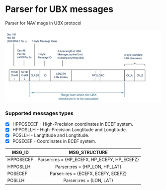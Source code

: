 # Parser for UBX messages
Parser for NAV msgs in UBX protocol

![UBX message structure](img/ubx_msg.jpg)

### Supported messages types

- [x] HPPOSECEF - High-Precision coordinates in ECEF system.
- [x] HPPOSLLH - High-Precision Langtitude and Longtitude.
- [x] POSLLH - Langtitude and Longtitude.
- [x] POSECEF - Coordinates in ECEF system.

| MSG_ID        | MSG_STRUCTURE  |
| ------------- |:-------------:|
| HPPOSECEF     | Parser::res = {HP_ECEFX, HP_ECEFY, HP_ECEFZ} |
| HPPOSLLH      | Parser::res = {HP_LON, HP_LAT}               |
| POSECEF       | Parser::res = {ECEFX, ECEFY, ECEFZ}          |
| POSLLH        | Parser::res = {LON, LAT}                     |
